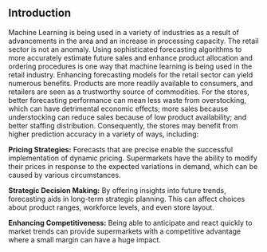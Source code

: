 ## Introduction
Machine Learning is being used in a variety of industries as a result of advancements in the area and an increase in processing capacity. The retail sector is not an anomaly. Using sophisticated forecasting algorithms to more accurately estimate future sales and enhance product allocation and ordering procedures is one way that machine learning is being used in the retail industry.
Enhancing forecasting models for the retail sector can yield numerous benefits. Products are more readily available to consumers, and retailers are seen as a trustworthy source of commodities. For the stores, better forecasting performance can mean less waste from overstocking, which can have detrimental economic effects; more sales because understocking can reduce sales because of low product availability; and better staffing distribution. Consequently, the stores may benefit from higher prediction accuracy in a variety of ways, including:

**Pricing Strategies:** Forecasts that are precise enable the successful implementation of dynamic pricing. Supermarkets have the ability to modify their prices in response to the expected variations in demand, which can be caused by various circumstances.

**Strategic Decision Making:**  By offering insights into future trends, forecasting aids in long-term strategic planning. This can affect choices about product ranges, workforce levels, and even store layout.

**Enhancing Competitiveness:** Being able to anticipate and react quickly to market trends can provide supermarkets with a competitive advantage where a small margin can have a huge impact.
